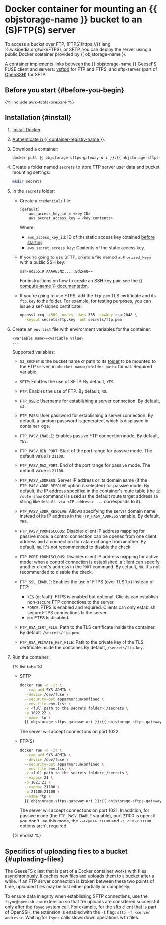 # Docker container for mounting an {{ objstorage-name }} bucket to an (S)FTP(S) server

To access a bucket over FTP, [FTPS](https://{{ lang }}.wikipedia.org/wiki/FTPS), or [SFTP](https://en.wikipedia.org/wiki/SSH_File_Transfer_Protocol), you can deploy the server using a public Docker container provided by {{ objstorage-name }}.

A container implements links between the {{ objstorage-name }} [GeeseFS](geesefs.md) FUSE client and servers: [vsftpd](https://security.appspot.com/vsftpd.html) for FTP and FTPS, and sftp-server (part of [OpenSSH](https://www.openssh.com/)) for SFTP.

## Before you start {#before-you-begin}

{% include [aws-tools-prepare](../../_includes/aws-tools/aws-tools-prepare.md) %}

## Installation {#install}

1. [Install Docker](https://docs.docker.com/get-docker/).
1. [Authenticate in {{ container-registry-name }}](../../container-registry/operations/authentication.md).
1. Download a container:

   ```bash
   docker pull {{ objstorage-sftps-gateway-uri }}:{{ objstorage-sftps-gateway-version }}
   ```

1. Create a folder named `secrets` to store FTP server user data and bucket mounting settings:

   ```bash
   mkdir secrets
   ```

1. In the `secrets` folder:

   * Create a `credentials` file:

      ```
      [default]
          aws_access_key_id = <key ID>
          aws_secret_access_key = <key contents>
      ```

      Where:

      * `aws_access_key_id`: ID of the static access key obtained [before starting](#before-you-begin).
      * `aws_secret_access_key`: Contents of the static access key.

   * If you're going to use SFTP, create a file named `authorized_keys` with a public SSH key:

      ```
      ssh-ed25519 AAAAB3Nz.....BdZoeQ==
      ```

      For instructions on how to create an SSH key pair, see the [{{ compute-name }} documentation](../../compute/operations/vm-connect/ssh.md#creating-ssh-keys).

   * If you're going to use FTPS, add the `ftp.pem` TLS certificate and its `ftp.key` to the folder. For example, for testing purposes, you can issue a self-signed certificate:

      ```bash
      openssl req -x509 -nodes -days 365 -newkey rsa:2048 \
        -keyout secrets/ftp.key -out secrets/ftp.pem
      ```

1. Create an `env.list` file with environment variables for the container:

   ```
   <variable name>=<variable value>
   ...
   ```

   Supported variables:

   * `S3_BUCKET` is the bucket name or path to its [folder](../concepts/object.md#folder) to be mounted to the FTP server, in `<bucket name>/<folder path>` format. Required variable.
   * `SFTP`: Enables the use of SFTP. By default, `YES`.
   * `FTP`: Enables the use of FTP. By default, `NO`.
   * `FTP_USER`: Username for establishing a server connection. By default, `s3`.
   * `FTP_PASS`: User password for establishing a server connection. By default, a random password is generated, which is displayed in container logs.
   * `FTP_PASV_ENABLE`: Enables passive FTP connection mode. By default, `YES`.
   * `FTP_PASV_MIN_PORT`: Start of the port range for passive mode. The default value is `21100`.
   * `FTP_PASV_MAX_PORT`: End of the port range for passive mode. The default value is `21100`.
   * `FTP_PASV_ADDRESS`: Server IP address or its domain name (if the `FTP_PASV_ADDR_RESOLVE` option is selected) for passive mode. By default, the IP address specified in the container's route table (the `ip route show` command) is used as the default route target address (a string like `default via <IP address> ...` corresponds to it).
   * `FTP_PASV_ADDR_RESOLVE`: Allows specifying the server domain name instead of its IP address in the `FTP_PASV_ADDRESS` variable. By default, `YES`.
   * `FTP_PASV_PROMISCUOUS`: Disables client IP address mapping for passive mode: a control connection can be opened from one client address and a connection for data exchange from another. By default, `NO`. It's not recommended to disable the check.
   * `FTP_PORT_PROMISCUOUS`: Disables client IP address mapping for active mode: when a control connection is established, a client can specify another client's address in the `PORT` command. By default, `NO`. It's not recommended to disable the check.
   * `FTP_SSL_ENABLE`: Enables the use of FTPS (over TLS 1.x) instead of FTP:

      * `YES` (default): FTPS is enabled but optional. Clients can establish non-secure FTP connections to the server.
      * `FORCE`: FTPS is enabled and required. Clients can only establish secure FTPS connections to the server.
      * `NO`: FTPS is disabled.

   * `FTP_RSA_CERT_FILE`: Path to the TLS certificate inside the container. By default, `/secrets/ftp.pem`.
   * `FTP_RSA_PRIVATE_KEY_FILE`: Path to the private key of the TLS certificate inside the container. By default, `/secrets/ftp.key`.

1. Run the container:

   {% list tabs %}

   - SFTP

      ```bash
      docker run -d -it \
        --cap-add SYS_ADMIN \
        --device /dev/fuse \
        --security-opt apparmor:unconfined \
        --env-file env.list \
        -v <full path to the secrets folder>:/secrets \
        -p 1022:22 \
        --name ftp \
        {{ objstorage-sftps-gateway-uri }}:{{ objstorage-sftps-gateway-version }}
      ```

      The server will accept connections on port 1022.

   - FTP(S)

      ```bash
      docker run -d -it \
        --cap-add SYS_ADMIN \
        --device /dev/fuse \
        --security-opt apparmor:unconfined \
        --env-file env.list \
        -v <full path to the secrets folder>:/secrets \
        --expose 21 \
        -p 1021:21 \
        --expose 21100 \
        -p 21100:21100 \
        --name ftp \
        {{ objstorage-sftps-gateway-uri }}:{{ objstorage-sftps-gateway-version }}
      ```

      The server will accept connections on port 1021. In addition, for passive mode (the `FTP_PASV_ENABLE` variable), port 21100 is open: if you don't use this mode, the `--expose 21100` and `-p 21100:21100` options aren't required.

   {% endlist %}

## Specifics of uploading files to a bucket {#uploading-files}

The GeeseFS client that is part of a Docker container works with files asynchronously. It caches new files and uploads them to a bucket after a while. If an FTP server connection is broken between these two points of time, uploaded files may be lost either partially or completely.

To ensure data integrity when establishing SFTP connections, use the `fsync@openssh.com` extension so that file uploads are considered successful only after the `fsync` system call. For example, for the sftp client that is part of OpenSSH, the extension is enabled with the `-f` flag: `sftp -f <server address>`. Waiting for `fsync` calls slows down operations with files.